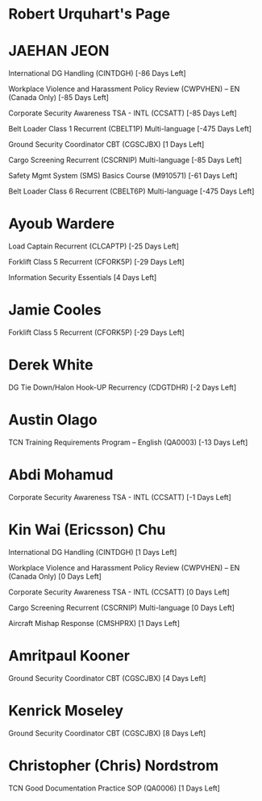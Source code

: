 # Robert Urquhart's Page




# JAEHAN JEON


International DG Handling (CINTDGH) [-86 Days Left]

Workplace Violence and Harassment Policy Review (CWPVHEN) – EN (Canada Only) [-85 Days Left]

Corporate Security Awareness TSA - INTL (CCSATT) [-85 Days Left]

Belt Loader Class 1 Recurrent (CBELT1P) Multi-language [-475 Days Left]

Ground Security Coordinator CBT (CGSCJBX) [1 Days Left]

Cargo Screening Recurrent (CSCRNIP) Multi-language [-85 Days Left]

Safety Mgmt System (SMS) Basics Course (M910571) [-61 Days Left]

Belt Loader Class 6 Recurrent (CBELT6P) Multi-language [-475 Days Left]



# Ayoub Wardere


Load Captain Recurrent (CLCAPTP) [-25 Days Left]

Forklift Class 5 Recurrent (CFORK5P) [-29 Days Left]

Information Security Essentials [4 Days Left]



# Jamie Cooles


Forklift Class 5 Recurrent (CFORK5P) [-29 Days Left]



# Derek White


DG Tie Down/Halon Hook-UP Recurrency (CDGTDHR) [-2 Days Left]



# Austin Olago


TCN Training Requirements Program – English (QA0003) [-13 Days Left]



# Abdi Mohamud


Corporate Security Awareness TSA - INTL (CCSATT) [-1 Days Left]



# Kin Wai (Ericsson) Chu


International DG Handling (CINTDGH) [1 Days Left]

Workplace Violence and Harassment Policy Review (CWPVHEN) – EN (Canada Only) [0 Days Left]

Corporate Security Awareness TSA - INTL (CCSATT) [0 Days Left]

Cargo Screening Recurrent (CSCRNIP) Multi-language [0 Days Left]

Aircraft Mishap Response (CMSHPRX) [1 Days Left]



# Amritpaul Kooner


Ground Security Coordinator CBT (CGSCJBX) [4 Days Left]



# Kenrick Moseley


Ground Security Coordinator CBT (CGSCJBX) [8 Days Left]



# Christopher (Chris) Nordstrom


TCN Good Documentation Practice SOP (QA0006) [1 Days Left]



